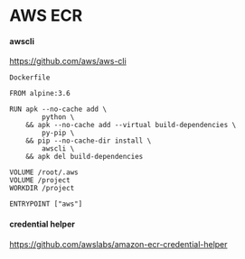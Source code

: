 # AWS ECR

#### awscli

https://github.com/aws/aws-cli

`Dockerfile`

```
FROM alpine:3.6

RUN apk --no-cache add \
        python \
    && apk --no-cache add --virtual build-dependencies \
        py-pip \
    && pip --no-cache-dir install \
        awscli \
    && apk del build-dependencies

VOLUME /root/.aws
VOLUME /project
WORKDIR /project

ENTRYPOINT ["aws"]
```

#### credential helper

https://github.com/awslabs/amazon-ecr-credential-helper
